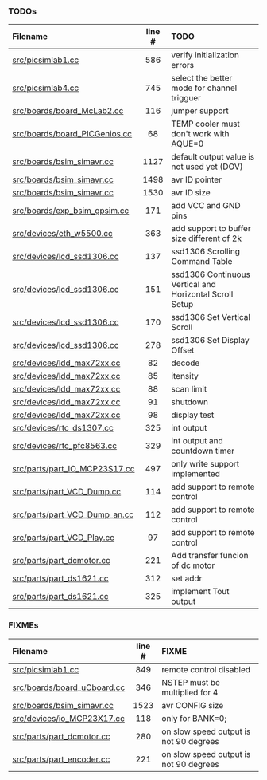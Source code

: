 ### TODOs
| Filename | line # | TODO
|:------|:------:|:------
| [src/picsimlab1.cc](src/picsimlab1.cc#L586) | 586 | verify initialization errors
| [src/picsimlab4.cc](src/picsimlab4.cc#L745) | 745 | select the better mode for channel trigguer
| [src/boards/board_McLab2.cc](src/boards/board_McLab2.cc#L116) | 116 | jumper support
| [src/boards/board_PICGenios.cc](src/boards/board_PICGenios.cc#L68) | 68 | TEMP cooler must don't work with AQUE=0
| [src/boards/bsim_simavr.cc](src/boards/bsim_simavr.cc#L1127) | 1127 | default output value is not used yet (DOV)
| [src/boards/bsim_simavr.cc](src/boards/bsim_simavr.cc#L1498) | 1498 | avr ID pointer
| [src/boards/bsim_simavr.cc](src/boards/bsim_simavr.cc#L1530) | 1530 | avr ID size
| [src/boards/exp_bsim_gpsim.cc](src/boards/exp_bsim_gpsim.cc#L171) | 171 | add VCC and GND pins
| [src/devices/eth_w5500.cc](src/devices/eth_w5500.cc#L363) | 363 | add support to buffer size different of 2k
| [src/devices/lcd_ssd1306.cc](src/devices/lcd_ssd1306.cc#L137) | 137 | ssd1306 Scrolling Command Table
| [src/devices/lcd_ssd1306.cc](src/devices/lcd_ssd1306.cc#L151) | 151 | ssd1306 Continuous Vertical and Horizontal Scroll Setup
| [src/devices/lcd_ssd1306.cc](src/devices/lcd_ssd1306.cc#L170) | 170 | ssd1306 Set Vertical Scroll
| [src/devices/lcd_ssd1306.cc](src/devices/lcd_ssd1306.cc#L278) | 278 | ssd1306 Set Display Offset
| [src/devices/ldd_max72xx.cc](src/devices/ldd_max72xx.cc#L82) | 82 | decode
| [src/devices/ldd_max72xx.cc](src/devices/ldd_max72xx.cc#L85) | 85 | itensity
| [src/devices/ldd_max72xx.cc](src/devices/ldd_max72xx.cc#L88) | 88 | scan limit
| [src/devices/ldd_max72xx.cc](src/devices/ldd_max72xx.cc#L91) | 91 | shutdown
| [src/devices/ldd_max72xx.cc](src/devices/ldd_max72xx.cc#L98) | 98 | display test
| [src/devices/rtc_ds1307.cc](src/devices/rtc_ds1307.cc#L325) | 325 | int output
| [src/devices/rtc_pfc8563.cc](src/devices/rtc_pfc8563.cc#L329) | 329 | int output and countdown timer
| [src/parts/part_IO_MCP23S17.cc](src/parts/part_IO_MCP23S17.cc#L497) | 497 | only write support implemented
| [src/parts/part_VCD_Dump.cc](src/parts/part_VCD_Dump.cc#L114) | 114 | add support to remote control
| [src/parts/part_VCD_Dump_an.cc](src/parts/part_VCD_Dump_an.cc#L112) | 112 | add support to remote control
| [src/parts/part_VCD_Play.cc](src/parts/part_VCD_Play.cc#L97) | 97 | add support to remote control
| [src/parts/part_dcmotor.cc](src/parts/part_dcmotor.cc#L221) | 221 | Add transfer funcion of dc motor
| [src/parts/part_ds1621.cc](src/parts/part_ds1621.cc#L312) | 312 | set addr
| [src/parts/part_ds1621.cc](src/parts/part_ds1621.cc#L325) | 325 | implement Tout output

### FIXMEs
| Filename | line # | FIXME
|:------|:------:|:------
| [src/picsimlab1.cc](src/picsimlab1.cc#L849) | 849 | remote control disabled
| [src/boards/board_uCboard.cc](src/boards/board_uCboard.cc#L346) | 346 | NSTEP must be multiplied for 4
| [src/boards/bsim_simavr.cc](src/boards/bsim_simavr.cc#L1523) | 1523 | avr CONFIG size
| [src/devices/io_MCP23X17.cc](src/devices/io_MCP23X17.cc#L118) | 118 | only for BANK=0;
| [src/parts/part_dcmotor.cc](src/parts/part_dcmotor.cc#L280) | 280 | on slow speed output is not 90 degrees
| [src/parts/part_encoder.cc](src/parts/part_encoder.cc#L221) | 221 | on slow speed output is not 90 degrees
